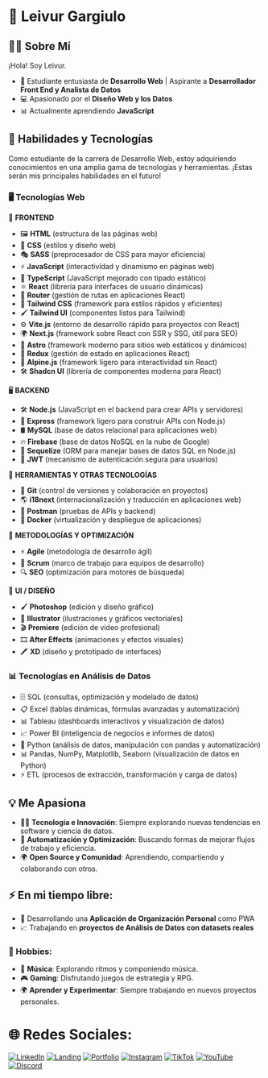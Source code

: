 # 🌟 Leivur Gargiulo  

## 👩‍💻 Sobre Mí  

¡Hola! Soy Leivur.  

- 🚀 Estudiante entusiasta de **Desarrollo Web** | Aspirante a **Desarrollador Front End y Analista de Datos**  
- 💻 Apasionado por el **Diseño Web y los Datos**  
- 📊 Actualmente aprendiendo **JavaScript**  

## 🔧 Habilidades y Tecnologías  

Como estudiante de la carrera de Desarrollo Web, estoy adquiriendo conocimientos en una amplia gama de tecnologías y herramientas. ¡Estas serán mis principales habilidades en el futuro! 

### 🖥 Tecnologías Web
🎨 **FRONTEND**
- 🖼 **HTML** (estructura de las páginas web)
- 🎨 **CSS** (estilos y diseño web)
- 🎭 **SASS** (preprocesador de CSS para mayor eficiencia)
- ⚡ **JavaScript** (interactividad y dinamismo en páginas web)
- 🔷 **TypeScript** (JavaScript mejorado con tipado estático)
- ⚛️ **React** (librería para interfaces de usuario dinámicas)
- 🚏 **Router** (gestión de rutas en aplicaciones React)
- 🎨 **Tailwind CSS** (framework para estilos rápidos y eficientes)
- 🖌 **Tailwind UI** (componentes listos para Tailwind)
- ⚙️ **Vite.js** (entorno de desarrollo rápido para proyectos con React)
- 🌍 **Next.js** (framework sobre React con SSR y SSG, útil para SEO)
- 🚀 **Astro** (framework moderno para sitios web estáticos y dinámicos)
- 🔄 **Redux** (gestión de estado en aplicaciones React)
- 🌿 **Alpine.js** (framework ligero para interactividad sin React)
- 🛠 **Shadcn UI** (librería de componentes moderna para React)

🖥 **BACKEND**
- 🛠 **Node.js** (JavaScript en el backend para crear APIs y servidores)
- 🚀 **Express** (framework ligero para construir APIs con Node.js)
- 🛢 **MySQL** (base de datos relacional para aplicaciones web)
- 🔥 **Firebase** (base de datos NoSQL en la nube de Google)
- 🔗 **Sequelize** (ORM para manejar bases de datos SQL en Node.js)
- 🔑 **JWT** (mecanismo de autenticación segura para usuarios)

🔧 **HERRAMIENTAS Y OTRAS TECNOLOGÍAS**
- 🐙 **Git** (control de versiones y colaboración en proyectos)
- 🌎 **i18next** (internacionalización y traducción en aplicaciones web)
- 📡 **Postman** (pruebas de APIs y backend)
- 🐳 **Docker** (virtualización y despliegue de aplicaciones)

🚀 **METODOLOGÍAS Y OPTIMIZACIÓN**
- ⚡ **Agile** (metodología de desarrollo ágil)
- 📌 **Scrum** (marco de trabajo para equipos de desarrollo)
- 🔍 **SEO** (optimización para motores de búsqueda)

🎨 **UI / DISEÑO**
- 🖌 **Photoshop** (edición y diseño gráfico)
- 🎨 **Illustrator** (ilustraciones y gráficos vectoriales)
- 🎬 **Premiere** (edición de video profesional)
- 🎞 **After Effects** (animaciones y efectos visuales)
- 🖍 **XD** (diseño y prototipado de interfaces)

### 📊 Tecnologías en Análisis de Datos
- 🗄 SQL (consultas, optimización y modelado de datos)
- 📋 Excel (tablas dinámicas, fórmulas avanzadas y automatización)
- 📊 Tableau (dashboards interactivos y visualización de datos)
- 📈 Power BI (inteligencia de negocios e informes de datos)
- 🐍 Python (análisis de datos, manipulación con pandas y automatización)
- 📊 Pandas, NumPy, Matplotlib, Seaborn (visualización de datos en Python)
- ⚡ ETL (procesos de extracción, transformación y carga de datos)

## 💡 Me Apasiona  
- 👨‍💻 **Tecnología e Innovación**: Siempre explorando nuevas tendencias en software y ciencia de datos.  
- 🔄 **Automatización y Optimización**: Buscando formas de mejorar flujos de trabajo y eficiencia.  
- 🌍 **Open Source y Comunidad**: Aprendiendo, compartiendo y colaborando con otros.  

## ⚡ En mi tiempo libre:  
- 🎯 Desarrollando una **Aplicación de Organización Personal** como PWA  
- 📈 Trabajando en **proyectos de Análisis de Datos con datasets reales**  

### 🎨 Hobbies:  
- 🎵 **Música**: Explorando ritmos y componiendo música.  
- 🎮 **Gaming**: Disfrutando juegos de estrategia y RPG.  
- 🌍 **Aprender y Experimentar**: Siempre trabajando en nuevos proyectos personales.  

# 🌐 Redes Sociales:  
[![LinkedIn](https://img.shields.io/badge/LinkedIn-blue)](https://linkedin.com)  [![Landing](https://img.shields.io/badge/Landing-violet)](https://)  [![Portfolio](https://img.shields.io/badge/Portfolio-yellow)](https://)  [![Instagram](https://img.shields.io/badge/Instagram-orange)](https://www.instagram.com/leivurgargiulo/)  [![TikTok](https://img.shields.io/badge/TikTok-green)](https://www.tiktok.com/@leivurgargiulo)  [![YouTube](https://img.shields.io/badge/YouTube-red)](https://www.youtube.com/@LeivurGargiulo)[![Discord](https://img.shields.io/badge/Discord-violet)](https://discord.gg/QUX3wjDz)
